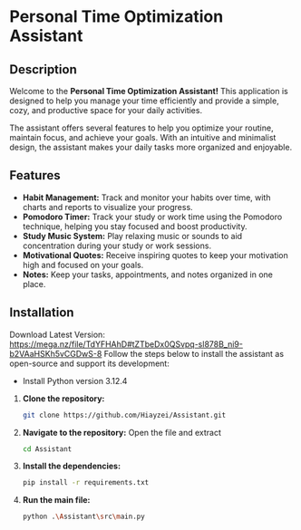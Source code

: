 # Personal Time Optimization Assistant

## Description

Welcome to the **Personal Time Optimization Assistant!** This application is designed to help you manage your time efficiently and provide a simple, cozy, and productive space for your daily activities.

The assistant offers several features to help you optimize your routine, maintain focus, and achieve your goals. With an intuitive and minimalist design, the assistant makes your daily tasks more organized and enjoyable.

## Features

- **Habit Management:** Track and monitor your habits over time, with charts and reports to visualize your progress.
- **Pomodoro Timer:** Track your study or work time using the Pomodoro technique, helping you stay focused and boost productivity.
- **Study Music System:** Play relaxing music or sounds to aid concentration during your study or work sessions.
- **Motivational Quotes:** Receive inspiring quotes to keep your motivation high and focused on your goals.
- **Notes:** Keep your tasks, appointments, and notes organized in one place.


## Installation

Download Latest Version: https://mega.nz/file/TdYFHAhD#tZTbeDx0QSvpq-sl878B_ni9-b2VAaHSKh5vCGDwS-8
Follow the steps below to install the assistant as open-source and support its development:

* Install Python version 3.12.4

1. **Clone the repository:**

   ```bash
   git clone https://github.com/Hiayzei/Assistant.git
   ```

2. **Navigate to the repository:**
   Open the file and extract
   ```bash
   cd Assistant
   ```

3. **Install the dependencies:**
   ```bash
   pip install -r requirements.txt
   ```

4. **Run the main file:**
   ```bash
   python .\Assistant\src\main.py
   ```
